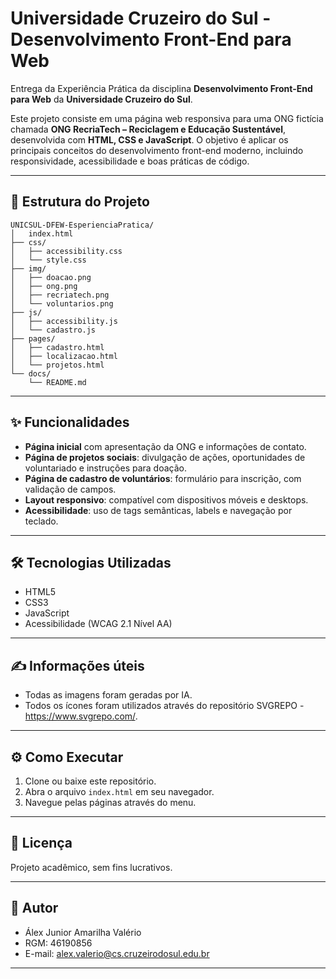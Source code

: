 # Universidade Cruzeiro do Sul - Desenvolvimento Front-End para Web

Entrega da Experiência Prática da disciplina **Desenvolvimento Front-End para Web** da **Universidade Cruzeiro do Sul**.

Este projeto consiste em uma página web responsiva para uma ONG fictícia chamada **ONG RecriaTech – Reciclagem e Educação Sustentável**, desenvolvida com **HTML, CSS e JavaScript**. O objetivo é aplicar os principais conceitos do desenvolvimento front-end moderno, incluindo responsividade, acessibilidade e boas práticas de código.

---

## 📂 Estrutura do Projeto

```
UNICSUL-DFEW-EsperienciaPratica/
│   index.html
├── css/
│   ├── accessibility.css
│   └── style.css
├── img/
│   ├── doacao.png
│   ├── ong.png
│   ├── recriatech.png
│   └── voluntarios.png
├── js/
│   ├── accessibility.js
│   └── cadastro.js
├── pages/
│   ├── cadastro.html
│   ├── localizacao.html
│   └── projetos.html
└── docs/
	└── README.md
```

---

## ✨ Funcionalidades

- **Página inicial** com apresentação da ONG e informações de contato.
- **Página de projetos sociais**: divulgação de ações, oportunidades de voluntariado e instruções para doação.
- **Página de cadastro de voluntários**: formulário para inscrição, com validação de campos.
- **Layout responsivo**: compatível com dispositivos móveis e desktops.
- **Acessibilidade**: uso de tags semânticas, labels e navegação por teclado.

---

## 🛠️ Tecnologias Utilizadas

- HTML5
- CSS3
- JavaScript
- Acessibilidade (WCAG 2.1 Nível AA)

---

## ✍ Informações úteis

- Todas as imagens foram geradas por IA.
- Todos os ícones foram utilizados através do repositório SVGREPO - https://www.svgrepo.com/.

---

## ⚙ Como Executar

1. Clone ou baixe este repositório.
2. Abra o arquivo `index.html` em seu navegador.
3. Navegue pelas páginas através do menu.

---

## 📄 Licença

Projeto acadêmico, sem fins lucrativos.

---

## 👤 Autor

- Álex Junior Amarilha Valério
- RGM: 46190856
- E-mail: alex.valerio@cs.cruzeirodosul.edu.br

---